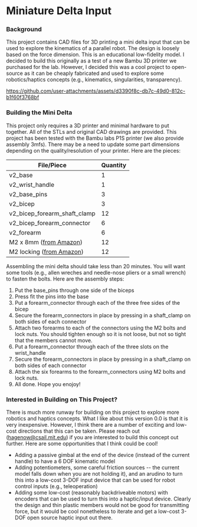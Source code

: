 # Miniature Delta Input

### Background
This project contains CAD files for 3D printing a mini delta input that can be used to explore the kinematics of a parallel robot. The design is loosely based on the force dimension. This is an educational low-fidelity model. I decided to build this originally as a test of a new Bambu 3D printer we purchased for the lab. However, I decided this was a cool project to open-source as it can be cheaply fabricated and used to explore some robotics/haptics concepts (e.g., kinematics, singularities, transparency).

https://github.com/user-attachments/assets/d3390f8c-db7c-49d0-812c-b1f60f3768bf

### Building the Mini Delta
This project only requires a 3D printer and minimal hardware to put together. All of the STLs and original CAD drawings are provided. This project has been tested with the Bambu labs P1S printer (we also provide assembly 3mfs). There may be a need to update some part dimensions depending on the quality/resolution of your printer. Here are the pieces:

| File/Piece | Quantity |
| -------- | ------- |
| v2_base | 1 |
| v2_wrist_handle | 1 |
| v2_base_pins | 3 |
| v2_bicep | 3 |
| v2_bicep_forearm_shaft_clamp | 12 |
| v2_bicep_forearm_connector | 6 |
| v2_forearm | 6 |
| M2 x 8mm ([from Amazon](https://www.amazon.com/gp/product/B094NVN97P))| 12 |
| M2 locking ([from Amazon](https://www.amazon.com/gp/product/B07L2W3QX3)) | 12 |

Assembling the mini delta should take less than 20 minutes. You will want some tools (e.g., allen wreches and needle-nose pliers or a small wrench) to fasten the bolts. Here are the assembly steps:
1. Put the base_pins through one side of the biceps
2. Press fit the pins into the base
3. Put a forearm_connector through each of the three free sides of the bicep
4. Secure the forearm_connectors in place by pressing in a shaft_clamp on both sides of each connector
5. Attach two forearms to each of the connectors using the M2 bolts and lock nuts. You should tighten enough so it is not loose, but not so tight that the members cannot move.
6. Put a forearm_connector through each of the three slots on the wrist_handle
7. Secure the forearm_connectors in place by pressing in a shaft_clamp on both sides of each connector
8. Attach the six forearms to the forearm_connectors using M2 bolts and lock nuts.
9. All done. Hope you enojoy!


### Interested in Building on This Project?
There is much more runway for building on this project to explore more robotics and haptics concepts. What I like about this version 0.0 is that it is very inexpensive. However, I think there are a number of exciting and low-cost directions that this can be taken. Please reach out (hagenow@csail.mit.edu) if you are interested to build this concept out further. Here are some opportunities that I think could be cool!
- Adding a passive gimbal at the end of the device (instead of the current handle) to have a 6 DOF kinematic model
- Adding potentiometers, some careful friction sources -- the current model falls down when you are not holding it), and an arudino to turn this into a low-cost 3-DOF input device that can be used for robot control inputs (e.g., teleoperation)
- Adding some low-cost (reasonably backdriveable motors) with encoders that can be used to turn this into a haptic/input device. Clearly the design and thin plastic members would not be good for transmitting force, but it would be cool nonetheless to iterate and get a low-cost 3-DOF open source haptic input out there.
